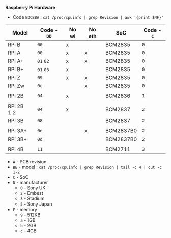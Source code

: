 **Raspberry Pi Hardware**
- Code `EDCBBA` : `cat /proc/cpuinfo | grep Revision | awk '{print $NF}'`

| Model      | Code - `BB` | No wl | No eth | SoC       | Code - `C` |
|------------|-------------|-------|--------|-----------|------------|
| RPi B      | `00`        | x     |        | BCM2835   | `0`        |
| RPi A      | `00`        | x     | x      | BCM2835   | `0`        |
| RPi A+     | `01` `02`   | x     | x      | BCM2835   | `0`        |
| RPi B+     | `01` `03`   | x     |        | BCM2835   | `0`        |
| RPi Z      | `09`        | x     | x      | BCM2835   | `0`        |
| RPi Zw     | `0c`        |       | x      | BCM2835   | `0`        |
|            |             |       |        |           |            |
| RPi 2B     | `04`        | x     |        | BCM2836   | `1`        |
|            |             |       |        |           |            |
| RPi 2B 1.2 | `04`        | x     |        | BCM2837   | `2`        |
| RPi 3B     | `08`        |       |        | BCM2837   | `2`        |
|            |             |       |        |           |            |
| RPi 3A+    | `0e`        |       | x      | BCM2837B0 | `2`        |
| RPi 3B+    | `0d`        |       |        | BCM2837B0 | `2`        |
|            |             |       |        |           |            |
| RPi 4B     | `11`        |       |        | BCM2711   | `3`        |

- `A` - PCB revision
- `BB` - model : `cat /proc/cpuinfo | grep Revision | tail -c 4 | cut -c 1-2`
- `C` - SoC
- `D` - manufacturer
	- `0` - Sony UK
	- `2` - Embest
	- `3` - Stadium
	- `5` - Sony Japan
- `E` - memory
	- `9` - 512KB
	- `a` - 1GB
	- `b` - 2GB
	- `c` - 4GB
